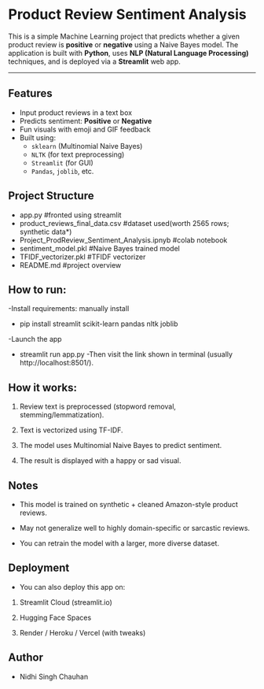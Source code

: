 #  Product Review Sentiment Analysis

This is a simple Machine Learning project that predicts whether a given product review is **positive** or **negative** using a Naive Bayes model. The application is built with **Python**, uses **NLP (Natural Language Processing)** techniques, and is deployed via a **Streamlit** web app.

---

##  Features

- Input product reviews in a text box
- Predicts sentiment: **Positive** or **Negative**
- Fun visuals with emoji and GIF feedback
- Built using:
  - `sklearn` (Multinomial Naive Bayes)
  - `NLTK` (for text preprocessing)
  - `Streamlit` (for GUI)
  - `Pandas`, `joblib`, etc.

 ## Project Structure
 - app.py #fronted using streamlit
 - product_reviews_final_data.csv #dataset used(worth 2565 rows; synthetic data*)
 - Project_ProdReview_Sentiment_Analysis.ipnyb #colab notebook
 - sentiment_model.pkl #Naive Bayes trained model
 - TFIDF_vectorizer.pkl #TFIDF vectorizer
 - README.md #project overview

## How to run:
-Install requirements: manually install
 - pip install streamlit scikit-learn pandas nltk joblib

-Launch the app
 - streamlit run app.py
 -Then visit the link shown in terminal (usually http://localhost:8501/).

## How it works:
1. Review text is preprocessed (stopword removal, stemming/lemmatization).

2. Text is vectorized using TF-IDF.

3. The model uses Multinomial Naive Bayes to predict sentiment.

4. The result is displayed with a happy or sad visual.

 ## Notes
- This model is trained on synthetic + cleaned Amazon-style product reviews.

- May not generalize well to highly domain-specific or sarcastic reviews.

- You can retrain the model with a larger, more diverse dataset.

## Deployment
- You can also deploy this app on:

1. Streamlit Cloud (streamlit.io)

2. Hugging Face Spaces

3. Render / Heroku / Vercel (with tweaks)

## Author
- Nidhi Singh Chauhan